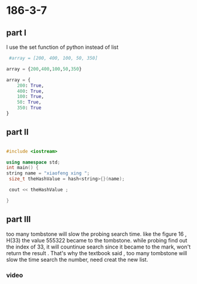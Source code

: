 # 186-3-7

## part I 
I use the set function of python instead of list
``` python
 #array = [200, 400, 100, 50, 350]

array = {200,400,100,50,350}

array = {
    200: True,
    400: True,
    100: True,
    50: True,
    350: True
}


```
## part II 
``` C++

#include <iostream>

using namespace std;
int main() {
string name = "xiaofeng xing ";
 size_t theHashValue = hash<string>{}(name);

 cout << theHashValue ;

}
```

## part III

too many tombstone will slow the probing search time. like the figure 16 , H(33) the value 555322 became to the tombstone. while probing find out the index of 33, it will countinue search since it became to the mark, won't return the result . That's why the textbook said , too many tombstone will slow the time search the number, need creat the new list. 


### video 








